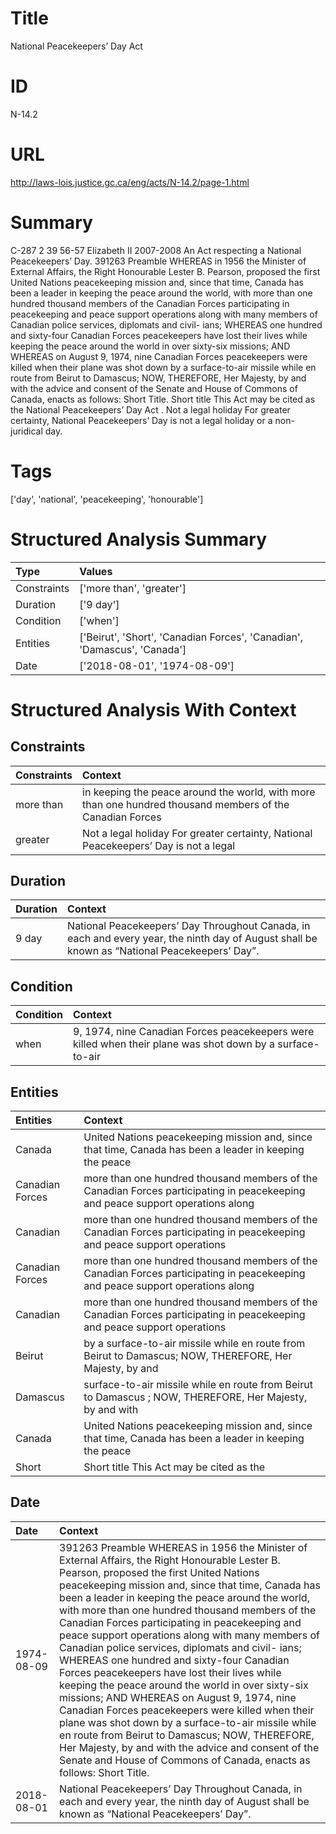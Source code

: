 # Title
National Peacekeepers’ Day Act


# ID
N-14.2

# URL
http://laws-lois.justice.gc.ca/eng/acts/N-14.2/page-1.html


# Summary
C-287 2 39 56-57 Elizabeth II 2007-2008 An Act respecting a National Peacekeepers’ Day. 391263 Preamble WHEREAS in 1956 the Minister of External Affairs, the Right Honourable Lester B.
Pearson, proposed the first United Nations peacekeeping mission and, since that time, Canada has been a leader in keeping the peace around the world, with more than one hundred thousand members of the Canadian Forces participating in peacekeeping and peace support operations along with many members of Canadian police services, diplomats and civil- ians; WHEREAS one hundred and sixty-four Canadian Forces peacekeepers have lost their lives while keeping the peace around the world in over sixty-six missions; AND WHEREAS on August 9, 1974, nine Canadian Forces peacekeepers were killed when their plane was shot down by a surface-to-air missile while en route from Beirut to Damascus; NOW, THEREFORE, Her Majesty, by and with the advice and consent of the Senate and House of Commons of Canada, enacts as follows: Short Title.
Short title This Act may be cited as the  National Peacekeepers’ Day Act .
Not a legal holiday For greater certainty, National Peacekeepers’ Day is not a legal holiday or a non-juridical day.


# Tags
['day', 'national', 'peacekeeping', 'honourable']


# Structured Analysis Summary
| Type        | Values                                                                   |
|:------------|:-------------------------------------------------------------------------|
| Constraints | ['more than', 'greater']                                                 |
| Duration    | ['9 day']                                                                |
| Condition   | ['when']                                                                 |
| Entities    | ['Beirut', 'Short', 'Canadian Forces', 'Canadian', 'Damascus', 'Canada'] |
| Date        | ['2018-08-01', '1974-08-09']                                             |


# Structured Analysis With Context
 


## Constraints
| Constraints   | Context                                                                                                   |
|:--------------|:----------------------------------------------------------------------------------------------------------|
| more than     | in keeping the peace around the world, with more than one hundred thousand members of the Canadian Forces |
| greater       | Not a legal holiday For  greater certainty, National Peacekeepers’ Day is not a legal                     |


## Duration
| Duration   | Context                                                                                                                                       |
|:-----------|:----------------------------------------------------------------------------------------------------------------------------------------------|
| 9 day      | National Peacekeepers’ Day Throughout Canada, in each and every year, the ninth day of August shall be known as “National Peacekeepers’ Day”. |


## Condition
| Condition   | Context                                                                                                   |
|:------------|:----------------------------------------------------------------------------------------------------------|
| when        | 9, 1974, nine Canadian Forces peacekeepers were killed when their plane was shot down by a surface-to-air |


## Entities
| Entities        | Context                                                                                                                        |
|:----------------|:-------------------------------------------------------------------------------------------------------------------------------|
| Canada          | United Nations peacekeeping mission and, since that time, Canada has been a leader in keeping the peace                        |
| Canadian Forces | more than one hundred thousand members of the Canadian Forces participating in peacekeeping and peace support operations along |
| Canadian        | more than one hundred thousand members of the Canadian Forces participating in peacekeeping and peace support operations       |
| Canadian Forces | more than one hundred thousand members of the Canadian Forces participating in peacekeeping and peace support operations along |
| Canadian        | more than one hundred thousand members of the Canadian Forces participating in peacekeeping and peace support operations       |
| Beirut          | by a surface-to-air missile while en route from Beirut to Damascus; NOW, THEREFORE, Her Majesty, by and                        |
| Damascus        | surface-to-air missile while en route from Beirut to Damascus ; NOW, THEREFORE, Her Majesty, by and with                       |
| Canada          | United Nations peacekeeping mission and, since that time, Canada has been a leader in keeping the peace                        |
| Short           | Short title This Act may be cited as the                                                                                       |


## Date
| Date       | Context                                                                                                                                                                                                                                                                                                                                                                                                                                                                                                                                                                                                                                                                                                                                                                                                                                                                                                                                                       |
|:-----------|:--------------------------------------------------------------------------------------------------------------------------------------------------------------------------------------------------------------------------------------------------------------------------------------------------------------------------------------------------------------------------------------------------------------------------------------------------------------------------------------------------------------------------------------------------------------------------------------------------------------------------------------------------------------------------------------------------------------------------------------------------------------------------------------------------------------------------------------------------------------------------------------------------------------------------------------------------------------|
| 1974-08-09 | 391263 Preamble WHEREAS in 1956 the Minister of External Affairs, the Right Honourable Lester B. Pearson, proposed the first United Nations peacekeeping mission and, since that time, Canada has been a leader in keeping the peace around the world, with more than one hundred thousand members of the Canadian Forces participating in peacekeeping and peace support operations along with many members of Canadian police services, diplomats and civil- ians; WHEREAS one hundred and sixty-four Canadian Forces peacekeepers have lost their lives while keeping the peace around the world in over sixty-six missions; AND WHEREAS on August 9, 1974, nine Canadian Forces peacekeepers were killed when their plane was shot down by a surface-to-air missile while en route from Beirut to Damascus; NOW, THEREFORE, Her Majesty, by and with the advice and consent of the Senate and House of Commons of Canada, enacts as follows: Short Title. |
| 2018-08-01 | National Peacekeepers’ Day Throughout Canada, in each and every year, the ninth day of August shall be known as “National Peacekeepers’ Day”.                                                                                                                                                                                                                                                                                                                                                                                                                                                                                                                                                                                                                                                                                                                                                                                                                 |


